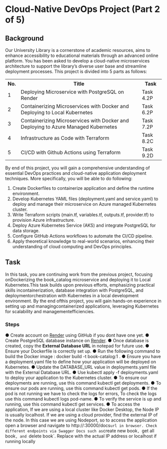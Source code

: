 # Cloud-Native DevOps Project (Part 2 of 5)

## Background

Our University Library is a cornerstone of academic resources, aims to enhance
accessibility to educational materials through an advanced online platform. You
has been asked to develop a cloud-native microservices architecture to support the
library’s diverse user base and streamline deployment processes. This project is
divided into 5 parts as follows:

<table>
    <tr>
        <th>No.</th>
        <th>Title</th>
        <th>Task</th>
    </tr>
    <tr class="highlight">
        <td>1</td><td>Deploying Microservice with PostgreSQL on Render</td><td>Task 4.2P</td>
    </tr>
    <tr>
        <td>2</td><td>Containerizing Microservices with Docker and Deploying to Local Kubernetes</td><td>Task 6.2P</td>
    </tr>
    <tr>
        <td>3</td><td>Containerizing Microservices with Docker and Deploying to Azure Managed Kubernetes</td><td>Task 7.2P</td>
    </tr>
    <tr>
        <td>4</td><td> Infrastructure as Code with Terraform</td><td>Task 8.2C</td>
    </tr>
    <tr>
        <td>5</td><td>CI/CD with Github Actions using Terraform</td><td>Task 9.2D</td>
    </tr>
</table>

By end of this project, you will gain a comprehensive understanding of essential DevOps practices and cloud-native application deployment techniques. More specifically, you will be able to do following:

1. Create Dockerfiles to containerize application and define the runtime environment.
2. Develop Kubernetes YAML files (deployment.yaml and service.yaml) to deploy and manage their microservice on Azure managed Kubernetes cluster.
3. Write Terraform scripts (main.tf, variables.tf, outputs.tf, provider.tf) to provision Azure infrastructure.
4. Deploy Azure Kubernetes Service (AKS) and integrate PostgreSQL for data storage.
5. Configure GitHub Actions workflows to automate the CI/CD pipeline.
6. Apply theoretical knowledge to real-world scenarios, enhancing their understanding of cloud computing and DevOps principles.

## Task
In this task, you are continuing work from the previous project, focusing onDockerizing the book_catalog microservice and deploying it to Local Kubernetes.This task builds upon previous efforts, emphasizing practical skills incontainerization, database integration with PostgreSQL, and deploymentorchestration with Kubernetes in a local development environment. By the end ofthis project, you will gain hands-on experience in setting up and managingcontainerized applications, leveraging Kubernetes for scalability and managementefficiencies.

### Steps

● Create account on [Render](http://render.com/) using GitHub if you dont have one yet.
● Create PostgreSQL database instance on [Render](http://render.com/).
● Once database is created, copy the __External Database URL__ in notepad for future use.
● Ensure your Dockerfile is correctly set up.
● Run the following command to build the Docker image : docker build -t book-catalog:1 .
● Ensure you have a deployment.yaml file to define how your application will be deployed
on Kubernetes.
● Update the DATABASE_URL value in deployments.yaml file with the External Database URL.
● Use kubectl apply -f deployments.yaml to deploy your application to the Kubernetes
cluster.
● To ensure our deployments are running, use this command kubectl get deployments.
● To ensure our pods are running, use this command kubectl get pods.
● If the pod is not running we have to check the logs for errors, To check the logs use this
command kubectl logs pod-name.
● To verify the service is up and running, use this command kubectl get services.
● To access the application, If we are using a local cluster like Docker Desktop, the Node
IP is usually localhost. If we are using a cloud provider, find the external IP of the node. 
In this case we are using Nodeport, so to access the application open a browser and
navigate to http://<NodeIP>:30000/docs` url in browser. Check different endpoints via Swagger Docs such as `create new book`, `get all book`, and `delete book`. Replace <NodeIP> with the actual IP address or
localhost if running locally

